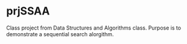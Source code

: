 # prjSSAA

Class project from Data Structures and Algorithms class. Purpose is to demonstrate a sequential search alorgithm.
